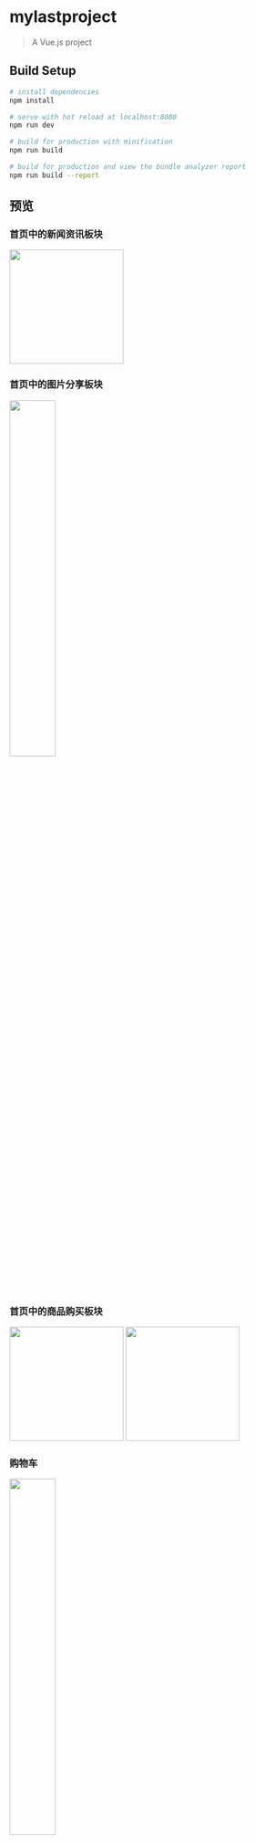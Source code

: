 # mylastproject

> A Vue.js project

## Build Setup


``` bash
# install dependencies
npm install

# serve with hot reload at localhost:8080
npm run dev

# build for production with minification
npm run build

# build for production and view the bundle analyzer report
npm run build --report
```
## 预览
### 首页中的新闻资讯板块  
<image src="./效果预览/新闻资讯.gif" style="width:200px"></image>
### 首页中的图片分享板块  
<image src="./效果预览/图片分享.gif" style="width:40%"></image>

### 首页中的商品购买板块  
<image src="./效果预览/商品购买1.gif" style="width:200px"></image>
<image src="./效果预览/商品购买2.gif" style="width:200px"></image>

### 购物车  
<image src="./效果预览/商品购买3.gif" style="width:40%"></image>

### 首页的留言反馈、联系我们和选项栏的搜索
- 这里搜索只有样式，还没实现搜索功能  
<image src="./效果预览/反馈联系搜索.gif" style="width:40%"></image>







